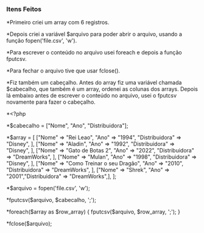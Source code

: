 ### Itens Feitos

*Primeiro criei um array com 6 registros.

*Depois criei a variável $arquivo para poder abrir o arquivo, usando a função fopen('file.csv', 'w').

*Para escrever o conteúdo no arquivo usei foreach e depois a função fputcsv.

*Para fechar o arquivo tive que usar fclose().

*Fiz também um cabeçalho. Antes do array fiz uma variável chamada $cabecalho, que também é um array, ordenei as colunas dos arrays. Depois lá embaixo antes de escrever o conteúdo no arquivo, usei o fputcsv novamente para fazer o cabeçalho.


*<?php

*$cabecalho = ["Nome", "Ano", "Distribuidora"];

*$array = [
    ["Nome" => "Rei Leao", "Ano" => "1994", "Distribuidora" => "Disney", ],
    ["Nome" => "Aladin", "Ano" => "1992", "Distribuidora" => "Disney", ],
    ["Nome" => "Gato de Botas 2", "Ano" => "2022", "Distribuidora" => "DreamWorks", ],
    ["Nome" => "Mulan", "Ano" => "1998", "Distribuidora" => "Disney", ],
    ["Nome" => "Como Treinar o seu Dragão", "Ano" => "2010", "Distribuidora" => "DreamWorks", ],
    ["Nome" => "Shrek", "Ano" => "2001","Distribuidora" => "DreamWorks",],
];

*$arquivo = fopen('file.csv', 'w');

*fputcsv($arquivo, $cabecalho, ';');

*foreach($array as $row_array) {
    fputcsv($arquivo, $row_array, ';');
}

*fclose($arquivo);